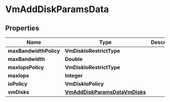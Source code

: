 

# VmAddDiskParamsData


## Properties

Name | Type | Description | Notes
------------ | ------------- | ------------- | -------------
**maxBandwidthPolicy** | **VmDiskIoRestrictType** |  |  [optional]
**maxBandwidth** | **Double** |  |  [optional]
**maxIopsPolicy** | **VmDiskIoRestrictType** |  |  [optional]
**maxIops** | **Integer** |  |  [optional]
**ioPolicy** | **VmDiskIoPolicy** |  |  [optional]
**vmDisks** | [**VmAddDiskParamsDataVmDisks**](VmAddDiskParamsDataVmDisks.md) |  | 



